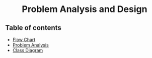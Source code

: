 <h1 align="center"> Problem Analysis and Design </h1>
<h2> Table of contents </h2>
<ul>
  <li><a href=""> Flow Chart </a></li>
  <li><a href=""> Problem Analysis </a></li>
  <li><a href=""> Class Diagram </a></li>
</ul>
